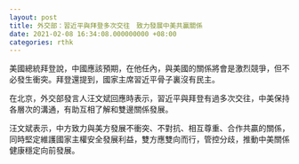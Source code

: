 ```yaml
---
layout: post
title: 外交部：習近平與拜登多次交往　致力發展中美共贏關係
date: 2021-02-08 16:34:08.000000000 +08:00
categories: rthk
---
```


美國總統拜登說，中國應該預期，在他任內，與美國的關係將會是激烈競爭，但不必發生衝突。拜登還提到，國家主席習近平骨子裏沒有民主。

在北京，外交部發言人汪文斌回應時表示，習近平與拜登有過多次交往，中美保持各層次的溝通，有助互相了解和雙邊關係發展。

汪文斌表示，中方致力與美方發展不衝突、不對抗、相互尊重、合作共贏的關係，同時堅定維護國家主權安全發展利益，雙方應雙向而行，管控分歧，推動中美關係健康穩定向前發展。
